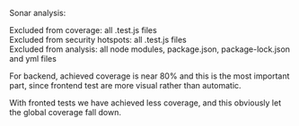 Sonar analysis:

Excluded from coverage: all .test.js files <br>
Excluded from security hotspots: all .test.js files <br>
Excluded from analysis: all node modules, package.json, package-lock.json and yml files


For backend, achieved coverage is near 80% and this is the most important part, since frontend test
are more visual rather than automatic.

With fronted tests we have achieved less coverage, and this obviously let the global coverage fall down.
